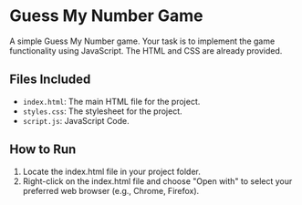 # Guess My Number Game
A simple Guess My Number game. Your task is to implement the game functionality using JavaScript. The HTML and CSS are already provided.

## Files Included
- `index.html`: The main HTML file for the project.
- `styles.css`: The stylesheet for the project.
- `script.js`: JavaScript Code.

## How to Run
1. Locate the index.html file in your project folder.
2. Right-click on the index.html file and choose "Open with" to select your preferred web browser (e.g., Chrome, Firefox).


